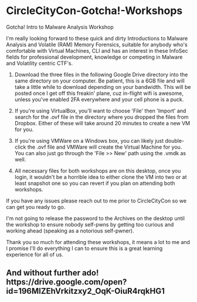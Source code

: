 # CircleCityCon-Gotcha!-Workshops

Gotcha! Intro to Malware Analysis Workshop

I'm really looking forward to these quick and dirty Introductions to Malware Analysis and Volatile (RAM) Memory Forensics, suitable for anybody who's comfortable with Virtual Machines, CLI and has an interest in these InfoSec fields for professional development, knowledge or competing in Malware and Volatility centric CTF's.

1.  Download the three files in the following Google Drive directory into the same directory on your computer.  Be patient, this is a 6GB file and will take a little while to download depending on your bandwidth.  This will be posted once I get off this freakin' plane, cuz in-flight wifi is awesome, unless you've enabled 2FA everywhere and your cell phone is a puck.
    
2.  If you're using VirtualBox, you'll want to choose 'File' then 'Import' and search for the .ovf file in the directory where you dropped the files from Dropbox.  Either of these will take around 20 minutes to create a new VM for you.  

3.  If you're using VMWare on a Windows box, you can likely just double-click the .ovf file and VMWare will create the Virtual Machine for you.  You can also just go through the 'File >> New' path using the .vmdk as well.

4.  All necessary files for both workshops are on this desktop, once you login, it wouldn't be a horrible idea to either clone the VM into two or at least snapshot one so you can revert if you plan on attending both workshops.

If you have any issues please reach out to me prior to CircleCityCon so we can get you ready to go.


I'm not going to release the password to the Archives on the desktop until the workshop to ensure nobody self-pwns by getting too curious and working ahead (speaking as a notorious self-pwner).

Thank you so much for attending these workshops, it means a lot to me and I promise I'll do everything I can to ensure this is a great learning experience for all of us.

  <h2>And without further ado!
  https://drive.google.com/open?id=196MIZEhVrkitzxy2_OqK-OiuR4rqkHG1</h2>
